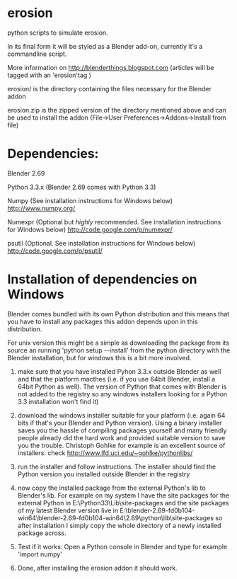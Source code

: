 erosion
=======

python scripts to simulate erosion.

In its final form it will be styled as a Blender add-on, currently it's a commandline script.

More information on http://blenderthings.blogspot.com  (articles will be tagged with an 'erosion'tag )

erosion/            is the directory containing the files necessary for the Blender addon

erosion.zip         is the zipped version of the directory mentioned above and can be used to install the addon
                    (File->User Preferences->Addons->Install from file)

Dependencies:
=============

Blender 2.69

Python 3.3.x        (Blender 2.69 comes with Python 3.3)

Numpy               (See installation instructions for Windows below)
                    http://www.numpy.org/
                    
Numexpr             (Optional but *highly* recommended. See installation instructions for Windows below)
                    http://code.google.com/p/numexpr/

psutil              (Optional. See installation instructions for Windows below)
                    http://code.google.com/p/psutil/
                    
Installation of dependencies on Windows
=======================================

Blender comes bundled with its own Python distribution and this means that you have to install any packages this addon depends upon in this distribution.

For unix version this might be a simple as downloading the package from its source an running 'python setup --install'  from the python directory with the Blender installation, but for windows this is a bit more involved.

1. make sure that you have installed Pyhon 3.3.x outside Blender as well and that the platform macthes (i.e. if you use 64bit Blender, install a 64bit Python as well). The version of Python that comes with Blender is not added to the registry so any windows installers looking for a Python 3.3 installation won't find it)

2. download the windows installer suitable for your platform (i.e. again 64 bits if that's your Blender and Python version). Using a binary installer saves you the hassle of compiling packages yourself and many friendly people already did the hard work and provided suitable version to save you the trouble. Christoph Gohlke for example is an excellent source of installers: check http://www.lfd.uci.edu/~gohlke/pythonlibs/

3. run the installer and follow instructions. The installer should find the Python version you installed outside Blender in the registry

4. now copy the installed package from the external Python's lib to Blender's lib. For example on my system I have the site packages for the external Python in E:\Python33\Lib\site-packages and the site packages of my latest Blender version live in E:\blender-2.69-fd0b104-win64\blender-2.69-fd0b104-win64\2.69\python\lib\site-packages so after installation I simply copy the whole directory of a newly installed package across.

5. Test if it works: Open a Python console in Blender and type for example 'import numpy'

6. Done, after installing the erosion addon it should work. 
